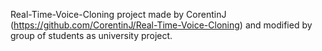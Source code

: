 Real-Time-Voice-Cloning project made by CorentinJ (https://github.com/CorentinJ/Real-Time-Voice-Cloning) and modified by group of students as university project.
